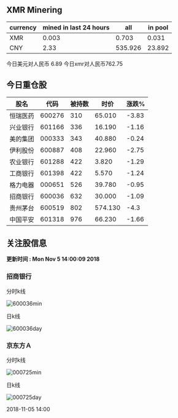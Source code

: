 ## XMR Minering

|currency|mined in last 24 hours|all|in pool|
|---|---|---|---|
|XMR|0.003|0.703|0.031|
|CNY|2.33|535.926|23.892|

今日美元对人民币 6.89	今日xmr对人民币762.75


## 今日重仓股 

|股名|代码|被持数|时价|涨跌%|
|---|---|---|---|---|
|恒瑞医药|600276|310|65.010|-3.83|
|兴业银行|601166|336|16.190|-1.16|
|美的集团|000333|343|40.880|-0.24|
|伊利股份|600887|408|22.960|-2.75|
|农业银行|601288|422|3.820|-1.29|
|工商银行|601398|422|5.570|-1.24|
|格力电器|000651|526|39.780|-0.95|
|招商银行|600036|632|30.000|-1.09|
|贵州茅台|600519|802|574.130|-4.3|
|中国平安|601318|976|66.230|-1.66|

## 关注股信息
**更新时间 : Mon Nov  5 14:00:09 2018**
### 招商银行 
分时k线

![600036min](http://image.sinajs.cn/newchart/min/n/sh600036.gif)

日k线

![600036day](http://image.sinajs.cn/newchart/daily/n/sh600036.gif)

### 京东方Ａ 
分时k线

![000725min](http://image.sinajs.cn/newchart/min/n/sz000725.gif)

日k线

![000725day](http://image.sinajs.cn/newchart/daily/n/sz000725.gif)

2018-11-05 14:00